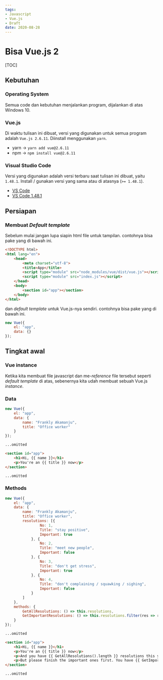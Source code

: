 ```yaml
---
tags:
- Javascript
- Vue.js
- Draft
date: 2020-08-28
---
```



# Bisa Vue.js 2



[TOC]

## Kebutuhan
### Operating System
Semua code dan kebutuhan menjalankan program, dijalankan di atas Windows 10.



### Vue.js
Di waktu tulisan ini dibuat, versi yang digunakan untuk semua program adalah `Vue.js 2.6.11`. Diinstall menggunakan `yarn`.

* yarn -> `yarn add vue@2.6.11`
* npm -> `npm install vue@2.6.11`



### Visual Studio Code
Versi yang digunakan adalah versi terbaru saat tulisan ini dibuat, yaitu `1.48.1`. Install / gunakan versi yang sama atau di atasnya (`>= 1.48.1`).

* [VS Code](https://code.visualstudio.com/download)
* [VS Code 1.48.1](https://update.code.visualstudio.com/1.48.1/win32-x64/stable)



## Persiapan
### Membuat _Default template_

Sebelum mulai jangan lupa siapin html file untuk tampilan.
contohnya bisa pake yang di bawah ini.
```html
<!DOCTYPE html>
<html lang="en">
    <head>
        <meta charset="utf-8">
        <title>App</title>
        <script type="module" src="node_modules/vue/dist/vue.js"></script>
        <script type="module" src="index.js"></script>
    </head>
    <body>
        <section id="app"></section>
    </body>
</html>
```

dan _default template_ untuk Vue.js-nya sendiri.
contohnya bisa pake yang di bawah ini.
```javascript
new Vue({
    el: "app",
    data: {}
});
```

## Tingkat awal
### Vue instance

Ketika kita membuat file javascript dan me-_reference_ file tersebut seperti _default template_ di atas, sebenernya kita udah membuat sebuah Vue.js _instance_.


### Data

```javascript
new Vue({
    el: "app",
    data: {
        name: "Frankly Akamanju",
        title: "Office worker"
    }
});
```

```html
...omitted

<section id="app">
    <h1>Hi, {{ name }}</h1>
    <p>You're an {{ title }} now</p>
</section>

...omitted
```

### Methods


```javascript
new Vue({
    el: "app",
    data: {
        name: "Frankly Akamanju",
        title: "Office worker",
        resolutions: [{
                No: 1,
                Title: "stay positive",
                Important: true
            }, {
                No: 2,
                Title: "meet new people",
                Important: false
            }, {
                No: 3,
                Title: "don't get stress",
                Important: true
            }, {
                No: 4,
                Title: "don't complaining / squawking / sighing",
                Important: false
            }
        ]
    },
    methods: {
        GetAllResolutions: () => this.resolutions,
        GetImportantResolutions: () => this.resolutions.filter(res => res.Important)
    }
});
```

```html
...omitted

<section id="app">
    <h1>Hi, {{ name }}</h1>
    <p>You're an {{ title }} now</p>
    <p>And you have {{ GetAllResolutions().length }} resolutions this year.</p>
    <p>But please finish the important ones first. You have {{ GetImportantResolutions().length }} important resolutions.</p>
</section>

...omitted
```
